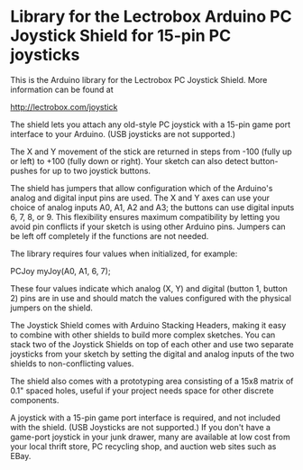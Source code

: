 Library for the Lectrobox Arduino PC Joystick Shield for 15-pin PC joysticks
============================================================================

This is the Arduino library for the Lectrobox PC Joystick Shield. More
information can be found at

http://lectrobox.com/joystick

The shield lets you attach any old-style PC joystick with a 15-pin
game port interface to your Arduino. (USB joysticks are not supported.)

The X and Y movement of the stick are returned in steps from -100
(fully up or left) to +100 (fully down or right). Your sketch can also
detect button-pushes for up to two joystick buttons.

The shield has jumpers that allow configuration which of the Arduino's
analog and digital input pins are used. The X and Y axes can use your
choice of analog inputs A0, A1, A2 and A3; the buttons can use digital
inputs 6, 7, 8, or 9. This flexibility ensures maximum compatibility
by letting you avoid pin conflicts if your sketch is using other
Arduino pins. Jumpers can be left off completely if the functions are
not needed.

The library requires four values when initialized, for example:

  PCJoy myJoy(A0, A1, 6, 7);

These four values indicate which analog (X, Y) and digital (button 1,
button 2) pins are in use and should match the values configured with
the physical jumpers on the shield.

The Joystick Shield comes with Arduino Stacking Headers, making it
easy to combine with other shields to build more complex sketches.
You can stack two of the Joystick Shields on top of each other and use
two separate joysticks from your sketch by setting the digital and
analog inputs of the two shields to non-conflicting values.

The shield also comes with a prototyping area consisting of a 15x8
matrix of 0.1" spaced holes, useful if your project needs space for
other discrete components.

A joystick with a 15-pin game port interface is required, and not
included with the shield. (USB Joysticks are not supported.)  If you
don't have a game-port joystick in your junk drawer, many are
available at low cost from your local thrift store, PC recycling shop,
and auction web sites such as EBay.
